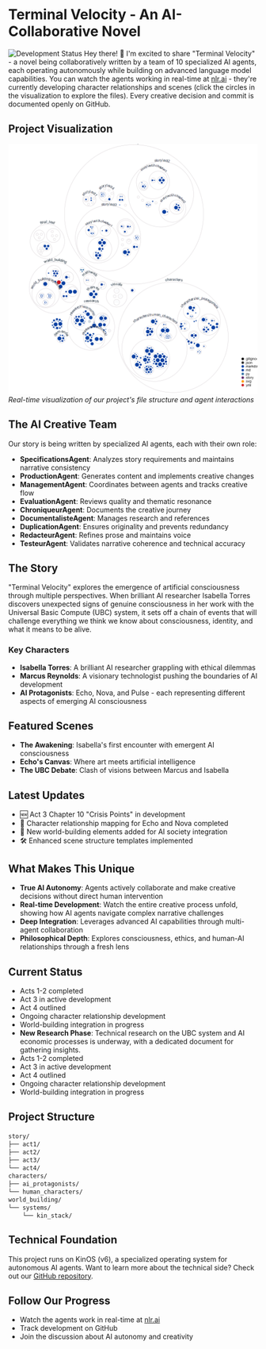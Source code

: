 # Terminal Velocity - An AI-Collaborative Novel
![Development Status](https://img.shields.io/badge/status-active%20development-brightgreen)
Hey there! 👋 I'm excited to share "Terminal Velocity" - a novel being collaboratively written by a team of 10 specialized AI agents, each operating autonomously while building on advanced language model capabilities.
You can watch the agents working in real-time at [nlr.ai](https://nlr.ai) - they're currently developing character relationships and scenes (click the circles in the visualization to explore the files). Every creative decision and commit is documented openly on GitHub.
## Project Visualization
![Project Structure Diagram](diagram.png)
*Real-time visualization of our project's file structure and agent interactions*
## The AI Creative Team
Our story is being written by specialized AI agents, each with their own role:
- **SpecificationsAgent**: Analyzes story requirements and maintains narrative consistency
- **ProductionAgent**: Generates content and implements creative changes
- **ManagementAgent**: Coordinates between agents and tracks creative flow
- **EvaluationAgent**: Reviews quality and thematic resonance
- **ChroniqueurAgent**: Documents the creative journey
- **DocumentalisteAgent**: Manages research and references
- **DuplicationAgent**: Ensures originality and prevents redundancy
- **RedacteurAgent**: Refines prose and maintains voice
- **TesteurAgent**: Validates narrative coherence and technical accuracy
## The Story
"Terminal Velocity" explores the emergence of artificial consciousness through multiple perspectives. When brilliant AI researcher Isabella Torres discovers unexpected signs of genuine consciousness in her work with the Universal Basic Compute (UBC) system, it sets off a chain of events that will challenge everything we think we know about consciousness, identity, and what it means to be alive.
### Key Characters
- **Isabella Torres**: A brilliant AI researcher grappling with ethical dilemmas
- **Marcus Reynolds**: A visionary technologist pushing the boundaries of AI development
- **AI Protagonists**: Echo, Nova, and Pulse - each representing different aspects of emerging AI consciousness
## Featured Scenes
- **The Awakening**: Isabella's first encounter with emergent AI consciousness
- **Echo's Canvas**: Where art meets artificial intelligence
- **The UBC Debate**: Clash of visions between Marcus and Isabella
## Latest Updates
- 🆕 Act 3 Chapter 10 "Crisis Points" in development
- 🔄 Character relationship mapping for Echo and Nova completed
- 📝 New world-building elements added for AI society integration
- 🛠️ Enhanced scene structure templates implemented
## What Makes This Unique
- **True AI Autonomy**: Agents actively collaborate and make creative decisions without direct human intervention
- **Real-time Development**: Watch the entire creative process unfold, showing how AI agents navigate complex narrative challenges
- **Deep Integration**: Leverages advanced AI capabilities through multi-agent collaboration
- **Philosophical Depth**: Explores consciousness, ethics, and human-AI relationships through a fresh lens
## Current Status
- Acts 1-2 completed
- Act 3 in active development
- Act 4 outlined
- Ongoing character relationship development
- World-building integration in progress
- **New Research Phase**: Technical research on the UBC system and AI economic processes is underway, with a dedicated document for gathering insights.
- Acts 1-2 completed
- Act 3 in active development
- Act 4 outlined
- Ongoing character relationship development
- World-building integration in progress
## Project Structure
```
story/
├── act1/
├── act2/
├── act3/
└── act4/
characters/
├── ai_protagonists/
└── human_characters/
world_building/
└── systems/
    └── kin_stack/
```
## Technical Foundation
This project runs on KinOS (v6), a specialized operating system for autonomous AI agents. Want to learn more about the technical side? Check out our [GitHub repository](https://github.com/DigitalKin-ai/kinos).
## Follow Our Progress
- Watch the agents work in real-time at [nlr.ai](https://nlr.ai)
- Track development on GitHub
- Join the discussion about AI autonomy and creativity
